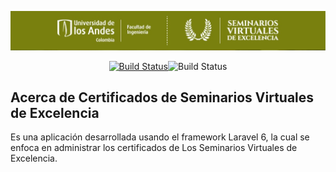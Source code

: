 <p align="center"><img src="./public/excelencia/cabezote.jpg"></p>

<p align="center">
<a href="https://travis-ci.org/donleandro/Certificados-de-Excelencia-Uniandes"><img src="https://travis-ci.org/donleandro/Certificados-de-Excelencia-Uniandes.svg" alt="Build Status"></a><img src="https://img.shields.io/travis/php-v/donleandro/Certificados-de-Excelencia-Uniandes/master" alt="Build Status">

</p>

## Acerca de Certificados de Seminarios Virtuales de Excelencia

Es una aplicación desarrollada usando el framework Laravel 6, la cual se enfoca en administrar los certificados de Los Seminarios Virtuales de Excelencia.
